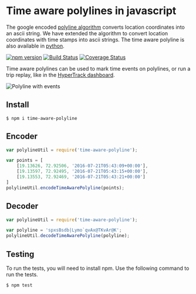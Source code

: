 # Time aware polylines in javascript
The google encoded [polyline algorithm](https://developers.google.com/maps/documentation/utilities/polylinealgorithm) converts location coordinates into an ascii string. We have extended the algorithm to convert location coordinates with time stamps into ascii strings. The time aware polyline is also available in [python](https://github.com/hypertrack/time-aware-polyline-py).

[![npm version](https://badge.fury.io/js/time-aware-polyline.svg)](https://badge.fury.io/js/time-aware-polyline) [![Build Status](https://travis-ci.org/hypertrack/time-aware-polyline-js.svg?branch=master)](https://travis-ci.org/hypertrack/time-aware-polyline-js) [![Coverage Status](https://coveralls.io/repos/github/hypertrack/time-aware-polyline-js/badge.svg?branch=master)](https://coveralls.io/github/hypertrack/time-aware-polyline-js?branch=master)

Time aware polylines can be used to mark time events on polylines, or run a trip replay, like in the [HyperTrack dashboard](https://dashboard.hypertrack.io/demo).

![Polyline with events](https://bloghypertrack.files.wordpress.com/2016/08/xa95zckcqb.gif?w=760)

## Install
```
$ npm i time-aware-polyline
```

## Encoder
```javascript
var polylineUtil = require('time-aware-polyline');

var points = [
    [19.13626, 72.92506, '2016-07-21T05:43:09+00:00'],
    [19.13597, 72.92495, '2016-07-21T05:43:15+00:00'],
    [19.13553, 72.92469, '2016-07-21T05:43:21+00:00']
]
polylineUtil.encodeTimeAwarePolyline(points);
```

## Decoder

```javascript
var polylineUtil = require('time-aware-polyline');

var polyline = 'spxsBsdb|Lymo`qvAx@TKvAr@K';
polylineUtil.decodeTimeAwarePolyline(polyline);
```

## Testing
To run the tests, you will need to install npm. Use the following command to run the tests.

```
$ npm test
```

